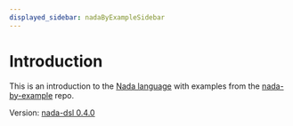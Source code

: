```yaml
---
displayed_sidebar: nadaByExampleSidebar
---
```


# Introduction

This is an introduction to the [Nada language](/nada-lang) with examples from the [nada-by-example](https://github.com/NillionNetwork/nada-by-example) repo.

Version: [nada-dsl 0.4.0](https://pypi.org/project/nada-dsl/0.4.0/)
